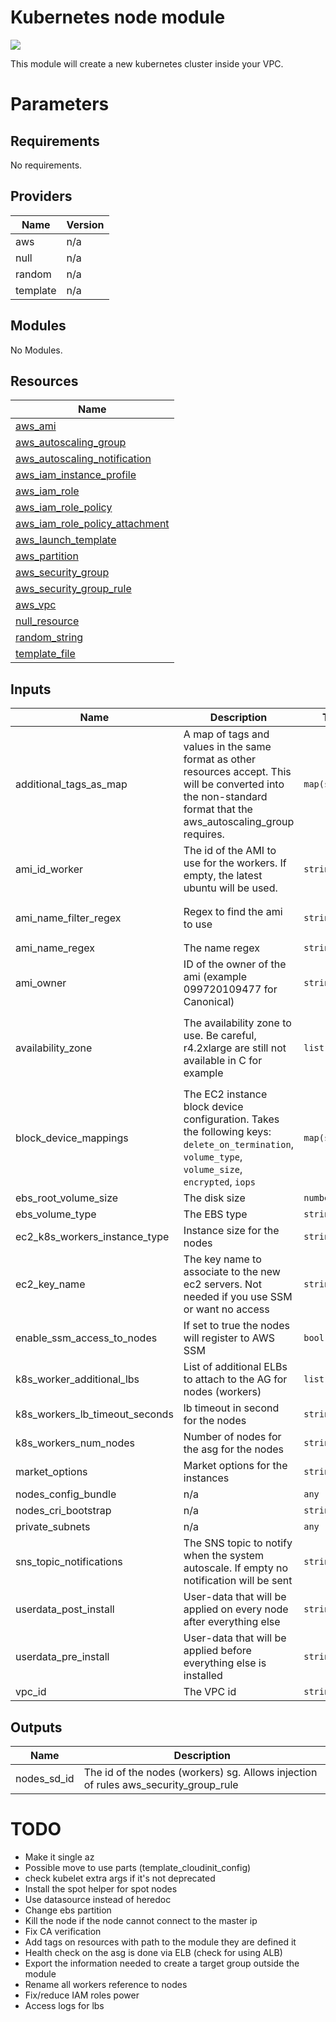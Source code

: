 # Kubernetes node module

![](https://img.shields.io/badge/ubuntu-20.04-blue.svg)

This module will create a new kubernetes cluster inside your VPC.

# Parameters

<!-- BEGINNING OF PRE-COMMIT-TERRAFORM DOCS HOOK -->
## Requirements

No requirements.

## Providers

| Name | Version |
|------|---------|
| aws | n/a |
| null | n/a |
| random | n/a |
| template | n/a |

## Modules

No Modules.

## Resources

| Name |
|------|
| [aws_ami](https://registry.terraform.io/providers/hashicorp/aws/latest/docs/data-sources/ami) |
| [aws_autoscaling_group](https://registry.terraform.io/providers/hashicorp/aws/latest/docs/resources/autoscaling_group) |
| [aws_autoscaling_notification](https://registry.terraform.io/providers/hashicorp/aws/latest/docs/resources/autoscaling_notification) |
| [aws_iam_instance_profile](https://registry.terraform.io/providers/hashicorp/aws/latest/docs/resources/iam_instance_profile) |
| [aws_iam_role](https://registry.terraform.io/providers/hashicorp/aws/latest/docs/resources/iam_role) |
| [aws_iam_role_policy](https://registry.terraform.io/providers/hashicorp/aws/latest/docs/resources/iam_role_policy) |
| [aws_iam_role_policy_attachment](https://registry.terraform.io/providers/hashicorp/aws/latest/docs/resources/iam_role_policy_attachment) |
| [aws_launch_template](https://registry.terraform.io/providers/hashicorp/aws/latest/docs/resources/launch_template) |
| [aws_partition](https://registry.terraform.io/providers/hashicorp/aws/latest/docs/data-sources/partition) |
| [aws_security_group](https://registry.terraform.io/providers/hashicorp/aws/latest/docs/resources/security_group) |
| [aws_security_group_rule](https://registry.terraform.io/providers/hashicorp/aws/latest/docs/resources/security_group_rule) |
| [aws_vpc](https://registry.terraform.io/providers/hashicorp/aws/latest/docs/data-sources/vpc) |
| [null_resource](https://registry.terraform.io/providers/hashicorp/null/latest/docs/resources/resource) |
| [random_string](https://registry.terraform.io/providers/hashicorp/random/latest/docs/resources/string) |
| [template_file](https://registry.terraform.io/providers/hashicorp/template/latest/docs/data-sources/file) |

## Inputs

| Name | Description | Type | Default | Required |
|------|-------------|------|---------|:--------:|
| additional\_tags\_as\_map | A map of tags and values in the same format as other resources accept. This will be converted into the non-standard format that the aws\_autoscaling\_group requires. | `map(string)` | `{}` | no |
| ami\_id\_worker | The id of the AMI to use for the workers. If empty, the latest ubuntu will be used. | `string` | `""` | no |
| ami\_name\_filter\_regex | Regex to find the ami to use | `string` | `"ubuntu/images/hvm-ssd/ubuntu-focal-20.04-amd64-server-*"` | no |
| ami\_name\_regex | The name regex | `string` | `"^.*"` | no |
| ami\_owner | ID of the owner of the ami (example 099720109477 for Canonical) | `string` | `"099720109477"` | no |
| availability\_zone | The availability zone to use. Be careful, r4.2xlarge are still not available in C for example | `list(string)` | <pre>[<br>  "eu-west-1a",<br>  "eu-west-1b",<br>  "eu-west-1c"<br>]</pre> | no |
| block\_device\_mappings | The EC2 instance block device configuration. Takes the following keys: `delete_on_termination`, `volume_type`, `volume_size`, `encrypted`, `iops` | `map(string)` | `{}` | no |
| ebs\_root\_volume\_size | The disk size | `number` | `32` | no |
| ebs\_volume\_type | The EBS type | `string` | `"gp3"` | no |
| ec2\_k8s\_workers\_instance\_type | Instance size for the nodes | `string` | n/a | yes |
| ec2\_key\_name | The key name to associate to the new ec2 servers. Not needed if you use SSM or want no access | `string` | `""` | no |
| enable\_ssm\_access\_to\_nodes | If set to true the nodes will register to AWS SSM | `bool` | `true` | no |
| k8s\_worker\_additional\_lbs | List of additional ELBs to attach to the AG for nodes (workers) | `list(string)` | `[]` | no |
| k8s\_workers\_lb\_timeout\_seconds | lb timeout in second for the nodes | `string` | `"60"` | no |
| k8s\_workers\_num\_nodes | Number of nodes for the asg for the nodes | `string` | n/a | yes |
| market\_options | Market options for the instances | `string` | `"spot"` | no |
| nodes\_config\_bundle | n/a | `any` | n/a | yes |
| nodes\_cri\_bootstrap | n/a | `string` | n/a | yes |
| private\_subnets | n/a | `any` | n/a | yes |
| sns\_topic\_notifications | The SNS topic to notify when the system autoscale. If empty no notification will be sent | `string` | `""` | no |
| userdata\_post\_install | User-data that will be applied on every node after everything else | `string` | `""` | no |
| userdata\_pre\_install | User-data that will be applied before everything else is installed | `string` | `""` | no |
| vpc\_id | The VPC id | `string` | n/a | yes |

## Outputs

| Name | Description |
|------|-------------|
| nodes\_sd\_id | The id of the nodes (workers) sg. Allows injection of rules aws\_security\_group\_rule |
<!-- END OF PRE-COMMIT-TERRAFORM DOCS HOOK -->

# TODO

- Make it single az
- Possible move to use parts (template_cloudinit_config)
- check kubelet extra args if it's not deprecated
- Install the spot helper for spot nodes
- Use datasource instead of heredoc
- Change ebs partition
- Kill the node if the node cannot connect to the master ip
- Fix CA verification
- Add tags on resources with path to the module they are defined it
- Health check on the asg is done via ELB (check for using ALB)
- Export the information needed to create a target group outside the module
- Rename all workers reference to nodes
- Fix/reduce IAM roles power
- Access logs for lbs
